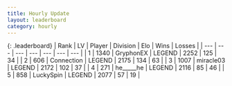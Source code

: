 ```yaml
---
title: Hourly Update
layout: leaderboard
category: hourly
---
```


{: .leaderboard}
| Rank | LV | Player | Division | Elo | Wins | Losses |
| --- | --- | --- | --- | --- | --- | --- |
| <span data-change="0">1</span> | 1340 | <span title="ID: 315148">GryphonEX</span> | LEGEND | <span data-change="0">2252</span> | <span data-change="0">125</span> | <span data-change="0">34</span> |
| <span data-change="0">2</span> | 606 | <span title="ID: 539711">Connection</span> | LEGEND | <span data-change="0">2175</span> | <span data-change="0">134</span> | <span data-change="0">63</span> |
| <span data-change="0">3</span> | 1007 | <span title="ID: 416373">miracle03</span> | LEGEND | <span data-change="15">2172</span> | <span data-change="3">102</span> | <span data-change="0">37</span> |
| <span data-change="0">4</span> | 271 | <span title="ID: 405067">he_____he</span> | LEGEND | <span data-change="0">2116</span> | <span data-change="0">85</span> | <span data-change="0">46</span> |
| <span data-change="0">5</span> | 858 | <span title="ID: 498412">LuckySpin</span> | LEGEND | <span data-change="0">2077</span> | <span data-change="0">57</span> | <span data-change="0">19</span> |